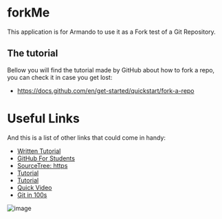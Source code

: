 # forkMe

This application is for Armando to use it as a Fork test of a Git Repository. 

## The tutorial

Bellow you will find the tutorial made by GitHub about how to fork a repo, you can check it in case you get lost: 
- https://docs.github.com/en/get-started/quickstart/fork-a-repo

# Useful Links
And this is a list of other links that could come in handy: 

- [Written Tutorial](https://www.freecodecamp.org/news/introduction-to-git-and-github/)
- [GitHub For Students](https://education.github.com/students )
- [SourceTree: https](//www.sourcetreeapp.com/ )
- [Tutorial](https://www.youtube.com/watch?v=8JJ101D3knE)
- [Tutorial](https://www.youtube.com/watch?v=tRZGeaHPoaw)
- [Quick Video](https://www.youtube.com/watch?v=HkdAHXoRtos)
- [Git in 100s](https://www.youtube.com/watch?v=hwP7WQkmECE)

![image](https://github.com/PULPLIX/forkMe/assets/44217215/fc8ccca6-5b38-4190-bd77-34ff71c9cbf0)



